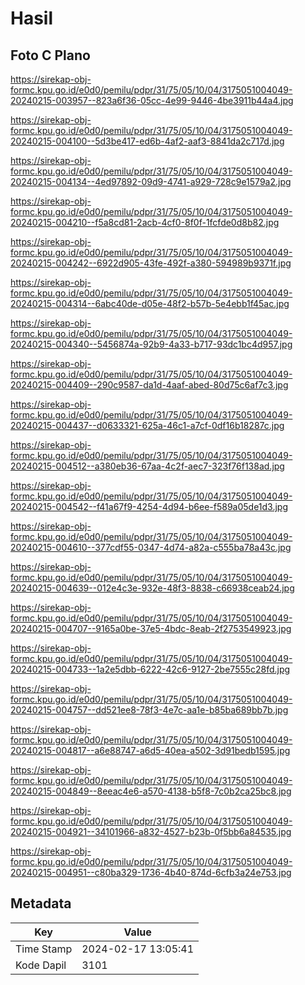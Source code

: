 # Hasil

## Foto C Plano

https://sirekap-obj-formc.kpu.go.id/e0d0/pemilu/pdpr/31/75/05/10/04/3175051004049-20240215-003957--823a6f36-05cc-4e99-9446-4be3911b44a4.jpg

https://sirekap-obj-formc.kpu.go.id/e0d0/pemilu/pdpr/31/75/05/10/04/3175051004049-20240215-004100--5d3be417-ed6b-4af2-aaf3-8841da2c717d.jpg

https://sirekap-obj-formc.kpu.go.id/e0d0/pemilu/pdpr/31/75/05/10/04/3175051004049-20240215-004134--4ed97892-09d9-4741-a929-728c9e1579a2.jpg

https://sirekap-obj-formc.kpu.go.id/e0d0/pemilu/pdpr/31/75/05/10/04/3175051004049-20240215-004210--f5a8cd81-2acb-4cf0-8f0f-1fcfde0d8b82.jpg

https://sirekap-obj-formc.kpu.go.id/e0d0/pemilu/pdpr/31/75/05/10/04/3175051004049-20240215-004242--6922d905-43fe-492f-a380-594989b9371f.jpg

https://sirekap-obj-formc.kpu.go.id/e0d0/pemilu/pdpr/31/75/05/10/04/3175051004049-20240215-004314--6abc40de-d05e-48f2-b57b-5e4ebb1f45ac.jpg

https://sirekap-obj-formc.kpu.go.id/e0d0/pemilu/pdpr/31/75/05/10/04/3175051004049-20240215-004340--5456874a-92b9-4a33-b717-93dc1bc4d957.jpg

https://sirekap-obj-formc.kpu.go.id/e0d0/pemilu/pdpr/31/75/05/10/04/3175051004049-20240215-004409--290c9587-da1d-4aaf-abed-80d75c6af7c3.jpg

https://sirekap-obj-formc.kpu.go.id/e0d0/pemilu/pdpr/31/75/05/10/04/3175051004049-20240215-004437--d0633321-625a-46c1-a7cf-0df16b18287c.jpg

https://sirekap-obj-formc.kpu.go.id/e0d0/pemilu/pdpr/31/75/05/10/04/3175051004049-20240215-004512--a380eb36-67aa-4c2f-aec7-323f76f138ad.jpg

https://sirekap-obj-formc.kpu.go.id/e0d0/pemilu/pdpr/31/75/05/10/04/3175051004049-20240215-004542--f41a67f9-4254-4d94-b6ee-f589a05de1d3.jpg

https://sirekap-obj-formc.kpu.go.id/e0d0/pemilu/pdpr/31/75/05/10/04/3175051004049-20240215-004610--377cdf55-0347-4d74-a82a-c555ba78a43c.jpg

https://sirekap-obj-formc.kpu.go.id/e0d0/pemilu/pdpr/31/75/05/10/04/3175051004049-20240215-004639--012e4c3e-932e-48f3-8838-c66938ceab24.jpg

https://sirekap-obj-formc.kpu.go.id/e0d0/pemilu/pdpr/31/75/05/10/04/3175051004049-20240215-004707--9165a0be-37e5-4bdc-8eab-2f2753549923.jpg

https://sirekap-obj-formc.kpu.go.id/e0d0/pemilu/pdpr/31/75/05/10/04/3175051004049-20240215-004733--1a2e5dbb-6222-42c6-9127-2be7555c28fd.jpg

https://sirekap-obj-formc.kpu.go.id/e0d0/pemilu/pdpr/31/75/05/10/04/3175051004049-20240215-004757--dd521ee8-78f3-4e7c-aa1e-b85ba689bb7b.jpg

https://sirekap-obj-formc.kpu.go.id/e0d0/pemilu/pdpr/31/75/05/10/04/3175051004049-20240215-004817--a6e88747-a6d5-40ea-a502-3d91bedb1595.jpg

https://sirekap-obj-formc.kpu.go.id/e0d0/pemilu/pdpr/31/75/05/10/04/3175051004049-20240215-004849--8eeac4e6-a570-4138-b5f8-7c0b2ca25bc8.jpg

https://sirekap-obj-formc.kpu.go.id/e0d0/pemilu/pdpr/31/75/05/10/04/3175051004049-20240215-004921--34101966-a832-4527-b23b-0f5bb6a84535.jpg

https://sirekap-obj-formc.kpu.go.id/e0d0/pemilu/pdpr/31/75/05/10/04/3175051004049-20240215-004951--c80ba329-1736-4b40-874d-6cfb3a24e753.jpg


## Metadata

| Key        | Value               |
| ---------- | ------------------- |
| Time Stamp | 2024-02-17 13:05:41 |
| Kode Dapil | 3101                |



